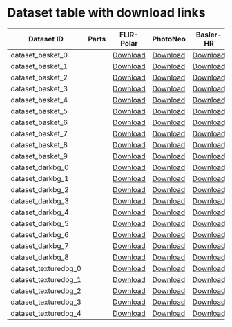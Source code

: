 # Dataset table with download links
| Dataset ID | Parts | FLIR-Polar | PhotoNeo | Basler-HR |  Basler-LR |
| ---------- | ----- | --------- | -------- | --------- | -------- |
| dataset_basket_0 | | [Download](https://storage.googleapis.com/akasha-public/industrial_plenoptic_dataset/FLIR_polar-dataset_basket_0.zip) |[Download](https://storage.googleapis.com/akasha-public/industrial_plenoptic_dataset/Photoneo-dataset_basket_0.zip) |[Download](https://storage.googleapis.com/akasha-public/industrial_plenoptic_dataset/Basler-HR-dataset_basket_0.zip) |[Download](https://storage.googleapis.com/akasha-public/industrial_plenoptic_dataset/Basler-LR-dataset_basket_0.zip) |
| dataset_basket_1 | | [Download](https://storage.googleapis.com/akasha-public/industrial_plenoptic_dataset/FLIR_polar-dataset_basket_1.zip) |[Download](https://storage.googleapis.com/akasha-public/industrial_plenoptic_dataset/Photoneo-dataset_basket_1.zip) |[Download](https://storage.googleapis.com/akasha-public/industrial_plenoptic_dataset/Basler-HR-dataset_basket_1.zip) |[Download](https://storage.googleapis.com/akasha-public/industrial_plenoptic_dataset/Basler-LR-dataset_basket_1.zip) |
| dataset_basket_2 | | [Download](https://storage.googleapis.com/akasha-public/industrial_plenoptic_dataset/FLIR_polar-dataset_basket_2.zip) |[Download](https://storage.googleapis.com/akasha-public/industrial_plenoptic_dataset/Photoneo-dataset_basket_2.zip) |[Download](https://storage.googleapis.com/akasha-public/industrial_plenoptic_dataset/Basler-HR-dataset_basket_2.zip) |[Download](https://storage.googleapis.com/akasha-public/industrial_plenoptic_dataset/Basler-LR-dataset_basket_2.zip) |
| dataset_basket_3 | | [Download](https://storage.googleapis.com/akasha-public/industrial_plenoptic_dataset/FLIR_polar-dataset_basket_3.zip) |[Download](https://storage.googleapis.com/akasha-public/industrial_plenoptic_dataset/Photoneo-dataset_basket_3.zip) |[Download](https://storage.googleapis.com/akasha-public/industrial_plenoptic_dataset/Basler-HR-dataset_basket_3.zip) |[Download](https://storage.googleapis.com/akasha-public/industrial_plenoptic_dataset/Basler-LR-dataset_basket_3.zip) |
| dataset_basket_4 | | [Download](https://storage.googleapis.com/akasha-public/industrial_plenoptic_dataset/FLIR_polar-dataset_basket_4.zip) |[Download](https://storage.googleapis.com/akasha-public/industrial_plenoptic_dataset/Photoneo-dataset_basket_4.zip) |[Download](https://storage.googleapis.com/akasha-public/industrial_plenoptic_dataset/Basler-HR-dataset_basket_4.zip) |[Download](https://storage.googleapis.com/akasha-public/industrial_plenoptic_dataset/Basler-LR-dataset_basket_4.zip) |
| dataset_basket_5 | | [Download](https://storage.googleapis.com/akasha-public/industrial_plenoptic_dataset/FLIR_polar-dataset_basket_5.zip) |[Download](https://storage.googleapis.com/akasha-public/industrial_plenoptic_dataset/Photoneo-dataset_basket_5.zip) |[Download](https://storage.googleapis.com/akasha-public/industrial_plenoptic_dataset/Basler-HR-dataset_basket_5.zip) |[Download](https://storage.googleapis.com/akasha-public/industrial_plenoptic_dataset/Basler-LR-dataset_basket_5.zip) |
| dataset_basket_6 | | [Download](https://storage.googleapis.com/akasha-public/industrial_plenoptic_dataset/FLIR_polar-dataset_basket_6.zip) |[Download](https://storage.googleapis.com/akasha-public/industrial_plenoptic_dataset/Photoneo-dataset_basket_6.zip) |[Download](https://storage.googleapis.com/akasha-public/industrial_plenoptic_dataset/Basler-HR-dataset_basket_6.zip) |[Download](https://storage.googleapis.com/akasha-public/industrial_plenoptic_dataset/Basler-LR-dataset_basket_6.zip) |
| dataset_basket_7 | | [Download](https://storage.googleapis.com/akasha-public/industrial_plenoptic_dataset/FLIR_polar-dataset_basket_7.zip) |[Download](https://storage.googleapis.com/akasha-public/industrial_plenoptic_dataset/Photoneo-dataset_basket_7.zip) |[Download](https://storage.googleapis.com/akasha-public/industrial_plenoptic_dataset/Basler-HR-dataset_basket_7.zip) |[Download](https://storage.googleapis.com/akasha-public/industrial_plenoptic_dataset/Basler-LR-dataset_basket_7.zip) |
| dataset_basket_8 | | [Download](https://storage.googleapis.com/akasha-public/industrial_plenoptic_dataset/FLIR_polar-dataset_basket_8.zip) |[Download](https://storage.googleapis.com/akasha-public/industrial_plenoptic_dataset/Photoneo-dataset_basket_8.zip) |[Download](https://storage.googleapis.com/akasha-public/industrial_plenoptic_dataset/Basler-HR-dataset_basket_8.zip) |[Download](https://storage.googleapis.com/akasha-public/industrial_plenoptic_dataset/Basler-LR-dataset_basket_8.zip) |
| dataset_basket_9 | | [Download](https://storage.googleapis.com/akasha-public/industrial_plenoptic_dataset/FLIR_polar-dataset_basket_9.zip) |[Download](https://storage.googleapis.com/akasha-public/industrial_plenoptic_dataset/Photoneo-dataset_basket_9.zip) |[Download](https://storage.googleapis.com/akasha-public/industrial_plenoptic_dataset/Basler-HR-dataset_basket_9.zip) |[Download](https://storage.googleapis.com/akasha-public/industrial_plenoptic_dataset/Basler-LR-dataset_basket_9.zip) |
| dataset_darkbg_0 | | [Download](https://storage.googleapis.com/akasha-public/industrial_plenoptic_dataset/FLIR_polar-dataset_darkbg_0.zip) |[Download](https://storage.googleapis.com/akasha-public/industrial_plenoptic_dataset/Photoneo-dataset_darkbg_0.zip) |[Download](https://storage.googleapis.com/akasha-public/industrial_plenoptic_dataset/Basler-HR-dataset_darkbg_0.zip) |[Download](https://storage.googleapis.com/akasha-public/industrial_plenoptic_dataset/Basler-LR-dataset_darkbg_0.zip) |
| dataset_darkbg_1 | | [Download](https://storage.googleapis.com/akasha-public/industrial_plenoptic_dataset/FLIR_polar-dataset_darkbg_1.zip) |[Download](https://storage.googleapis.com/akasha-public/industrial_plenoptic_dataset/Photoneo-dataset_darkbg_1.zip) |[Download](https://storage.googleapis.com/akasha-public/industrial_plenoptic_dataset/Basler-HR-dataset_darkbg_1.zip) |[Download](https://storage.googleapis.com/akasha-public/industrial_plenoptic_dataset/Basler-LR-dataset_darkbg_1.zip) |
| dataset_darkbg_2 | | [Download](https://storage.googleapis.com/akasha-public/industrial_plenoptic_dataset/FLIR_polar-dataset_darkbg_2.zip) |[Download](https://storage.googleapis.com/akasha-public/industrial_plenoptic_dataset/Photoneo-dataset_darkbg_2.zip) |[Download](https://storage.googleapis.com/akasha-public/industrial_plenoptic_dataset/Basler-HR-dataset_darkbg_2.zip) |[Download](https://storage.googleapis.com/akasha-public/industrial_plenoptic_dataset/Basler-LR-dataset_darkbg_2.zip) |
| dataset_darkbg_3 | | [Download](https://storage.googleapis.com/akasha-public/industrial_plenoptic_dataset/FLIR_polar-dataset_darkbg_3.zip) |[Download](https://storage.googleapis.com/akasha-public/industrial_plenoptic_dataset/Photoneo-dataset_darkbg_3.zip) |[Download](https://storage.googleapis.com/akasha-public/industrial_plenoptic_dataset/Basler-HR-dataset_darkbg_3.zip) |[Download](https://storage.googleapis.com/akasha-public/industrial_plenoptic_dataset/Basler-LR-dataset_darkbg_3.zip) |
| dataset_darkbg_4 | | [Download](https://storage.googleapis.com/akasha-public/industrial_plenoptic_dataset/FLIR_polar-dataset_darkbg_4.zip) |[Download](https://storage.googleapis.com/akasha-public/industrial_plenoptic_dataset/Photoneo-dataset_darkbg_4.zip) |[Download](https://storage.googleapis.com/akasha-public/industrial_plenoptic_dataset/Basler-HR-dataset_darkbg_4.zip) |[Download](https://storage.googleapis.com/akasha-public/industrial_plenoptic_dataset/Basler-LR-dataset_darkbg_4.zip) |
| dataset_darkbg_5 | | [Download](https://storage.googleapis.com/akasha-public/industrial_plenoptic_dataset/FLIR_polar-dataset_darkbg_5.zip) |[Download](https://storage.googleapis.com/akasha-public/industrial_plenoptic_dataset/Photoneo-dataset_darkbg_5.zip) |[Download](https://storage.googleapis.com/akasha-public/industrial_plenoptic_dataset/Basler-HR-dataset_darkbg_5.zip) |[Download](https://storage.googleapis.com/akasha-public/industrial_plenoptic_dataset/Basler-LR-dataset_darkbg_5.zip) |
| dataset_darkbg_6 | | [Download](https://storage.googleapis.com/akasha-public/industrial_plenoptic_dataset/FLIR_polar-dataset_darkbg_6.zip) |[Download](https://storage.googleapis.com/akasha-public/industrial_plenoptic_dataset/Photoneo-dataset_darkbg_6.zip) |[Download](https://storage.googleapis.com/akasha-public/industrial_plenoptic_dataset/Basler-HR-dataset_darkbg_6.zip) |[Download](https://storage.googleapis.com/akasha-public/industrial_plenoptic_dataset/Basler-LR-dataset_darkbg_6.zip) |
| dataset_darkbg_7 | | [Download](https://storage.googleapis.com/akasha-public/industrial_plenoptic_dataset/FLIR_polar-dataset_darkbg_7.zip) |[Download](https://storage.googleapis.com/akasha-public/industrial_plenoptic_dataset/Photoneo-dataset_darkbg_7.zip) |[Download](https://storage.googleapis.com/akasha-public/industrial_plenoptic_dataset/Basler-HR-dataset_darkbg_7.zip) |[Download](https://storage.googleapis.com/akasha-public/industrial_plenoptic_dataset/Basler-LR-dataset_darkbg_7.zip) |
| dataset_darkbg_8 | | [Download](https://storage.googleapis.com/akasha-public/industrial_plenoptic_dataset/FLIR_polar-dataset_darkbg_8.zip) |[Download](https://storage.googleapis.com/akasha-public/industrial_plenoptic_dataset/Photoneo-dataset_darkbg_8.zip) |[Download](https://storage.googleapis.com/akasha-public/industrial_plenoptic_dataset/Basler-HR-dataset_darkbg_8.zip) |[Download](https://storage.googleapis.com/akasha-public/industrial_plenoptic_dataset/Basler-LR-dataset_darkbg_8.zip) |
| dataset_texturedbg_0 | | [Download](https://storage.googleapis.com/akasha-public/industrial_plenoptic_dataset/FLIR_polar-dataset_texturedbg_0.zip) |[Download](https://storage.googleapis.com/akasha-public/industrial_plenoptic_dataset/Photoneo-dataset_texturedbg_0.zip) |[Download](https://storage.googleapis.com/akasha-public/industrial_plenoptic_dataset/Basler-HR-dataset_texturedbg_0.zip) |[Download](https://storage.googleapis.com/akasha-public/industrial_plenoptic_dataset/Basler-LR-dataset_texturedbg_0.zip) |
| dataset_texturedbg_1 | | [Download](https://storage.googleapis.com/akasha-public/industrial_plenoptic_dataset/FLIR_polar-dataset_texturedbg_1.zip) |[Download](https://storage.googleapis.com/akasha-public/industrial_plenoptic_dataset/Photoneo-dataset_texturedbg_1.zip) |[Download](https://storage.googleapis.com/akasha-public/industrial_plenoptic_dataset/Basler-HR-dataset_texturedbg_1.zip) |[Download](https://storage.googleapis.com/akasha-public/industrial_plenoptic_dataset/Basler-LR-dataset_texturedbg_1.zip) |
| dataset_texturedbg_2 | | [Download](https://storage.googleapis.com/akasha-public/industrial_plenoptic_dataset/FLIR_polar-dataset_texturedbg_2.zip) |[Download](https://storage.googleapis.com/akasha-public/industrial_plenoptic_dataset/Photoneo-dataset_texturedbg_2.zip) |[Download](https://storage.googleapis.com/akasha-public/industrial_plenoptic_dataset/Basler-HR-dataset_texturedbg_2.zip) |[Download](https://storage.googleapis.com/akasha-public/industrial_plenoptic_dataset/Basler-LR-dataset_texturedbg_2.zip) |
| dataset_texturedbg_3 | | [Download](https://storage.googleapis.com/akasha-public/industrial_plenoptic_dataset/FLIR_polar-dataset_texturedbg_3.zip) |[Download](https://storage.googleapis.com/akasha-public/industrial_plenoptic_dataset/Photoneo-dataset_texturedbg_3.zip) |[Download](https://storage.googleapis.com/akasha-public/industrial_plenoptic_dataset/Basler-HR-dataset_texturedbg_3.zip) |[Download](https://storage.googleapis.com/akasha-public/industrial_plenoptic_dataset/Basler-LR-dataset_texturedbg_3.zip) |
| dataset_texturedbg_4 | | [Download](https://storage.googleapis.com/akasha-public/industrial_plenoptic_dataset/FLIR_polar-dataset_texturedbg_4.zip) |[Download](https://storage.googleapis.com/akasha-public/industrial_plenoptic_dataset/Photoneo-dataset_texturedbg_4.zip) |[Download](https://storage.googleapis.com/akasha-public/industrial_plenoptic_dataset/Basler-HR-dataset_texturedbg_4.zip) |[Download](https://storage.googleapis.com/akasha-public/industrial_plenoptic_dataset/Basler-LR-dataset_texturedbg_4.zip) |
